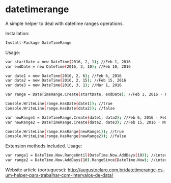 # datetimerange
A simple helper to deal with datetime ranges operations.

Installation:
```sh
Install-Package DateTimeRange
```

Usage:

```sh
var startDate = new DateTime(2016, 2, 1); //Feb 1, 2016
var endDate = new DateTime(2016, 2, 10); //Feb 10, 2016

var date1 = new DateTime(2016, 2, 6); //Feb 6, 2016
var data2 = new DateTime(2016, 2, 15); //Feb 15, 2016
var date3 = new DateTime(2016, 3, 1); //Mar 1, 2016

var range = DateTimeRange.Create(startDate, endDate); //Feb 1, 2016 - Feb 10, 2016

Console.WriteLine(range.HasDate(date1)); //true
Console.WriteLine(range.HasDate(data2)); //false

var newRange1 = DateTimeRange.Create(date1, data2); //Feb 6, 2016 - Feb 15, 2016
var newRange2 = DateTimeRange.Create(data2, date3); //Feb 15, 2016 - Mar 1, 2016

Console.WriteLine(range.HasRange(newRange1)); //true
Console.WriteLine(range.HasRange(newRange2)); //false
```

Extension methods included. Usage:

```sh
var range1 = DateTime.Now.RangeUntil(DateTime.Now.AddDays(10)); //interval between today and 10 days from now
var range2 = DateTime.Now.AddDays(10).RangeSince(DateTime.Now); //interval between today and 10 days from now
```


Website article (portuguese): http://augustoclaro.com.br/datetimerange-cs-um-helper-para-trabalhar-com-intervalos-de-data/